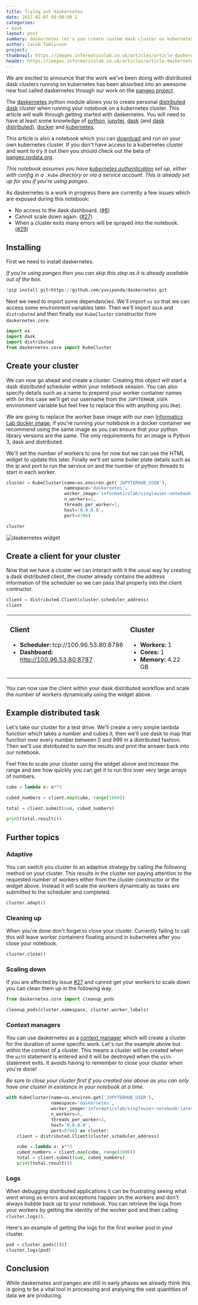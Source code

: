 ```yaml
---
title: Trying out daskernetes
date: 2017-02-07 00:00:00 Z
categories:
- dask
layout: post
summary: daskernetes let's you create custom dask cluster on kubernetes
author: Jacob Tomlinson
project:
thumbnail: https://images.informaticslab.co.uk/articles/article-daskernetes/03827d69b285a2ade56749d1ab7f3b67.png
header: https://images.informaticslab.co.uk/articles/article-daskernetes/3898d09e9bbd5ffdb6d717600d48250e.png
---
```


We are excited to announce that the work we've been doing with distributed dask clusters running on kubernetes has been absorbed into an awesome new tool called daskernetes through our work on the [pangeo project](http://matthewrocklin.com/blog/work/2018/01/22/pangeo-2).

The [daskernetes](https://github.com/dask/daskernetes) python module allows you to create personal [distributed dask](https://distributed.readthedocs.io/en/latest/) cluster when running your notebook on a kubernetes cluster. This article will walk through getting started with daskernetes. You will need to have at least some knowledge of [python](https://www.python.org/), [jupyter](http://jupyter.org/), [dask](https://dask.pydata.org/en/latest/) (and [dask distributed](https://distributed.readthedocs.io/en/latest/)), [docker](https://www.docker.com/) and [kubernetes](https://kubernetes.io/).

This article is also a notebook which you can [download](https://gist.github.com/jacobtomlinson/f4365393463fc3247f494673de110263) and run on your own kubernetes cluster. If you don't have access to a kubernetes cluster and want to try it out then you should check out the beta of [pangeo.pydata.org](http://pangeo.pydata.org).

_This notebook assumes you have [kubernetes authentication](https://kubernetes.io/docs/admin/accessing-the-api/) set up, either with config in a `.kube` directory or via a service account. This is already set up for you if you're using pangeo._

As daskernetes is a work in progress there are currently a few issues which are exposed during this notebook:
 - No access to the dask dashboard. ([#6](https://github.com/dask/daskernetes/issues/6))
 - Cannot scale down again. ([#27](https://github.com/dask/daskernetes/issues/27))
 - When a  cluster exits many errors will be sprayed into the notebook. ([#29](https://github.com/dask/daskernetes/issues/29))

## Installing
First we need to install daskernetes.

_If you're using pangeo then you can skip this step as it is already available out of the box._


```python
!pip install git+https://github.com/yuvipanda/daskernetes.git
```

Next we need to import some dependancies. We'll import `os` so that we can access some environment variables later. Then we'll import `dask` and `distrubuted` and then finally our `KubeCluster` constructor from `daskernetes.core`.


```python
import os
import dask
import distributed
from daskernetes.core import KubeCluster
```

## Create your cluster
We can now go ahead and create a cluster. Creating this object will start a dask distributed scheduler within your notebook session. You can also specify details such as a name to prepend your worker container names with (in this case we'll get our username from the `JUPYTERHUB_USER` environment variable but feel free to replace this with anything you like).

We are going to replace the worker base image with our own [Informatics Lab docker image](https://github.com/met-office-lab/singleuser-notebook), if you're running your notebook in a docker container we recommend using the same image as you can ensure that your python library versions are the same. The only requirements for an image is Python 3, dask and distributed.

We'll set the number of workers to one for now but we can use the HTML widget to update this later. Finally we'll set some boiler plate details such as the ip and port to run the service on and the number of python threads to start in each worker.


```python
cluster = KubeCluster(name=os.environ.get('JUPYTERHUB_USER'),
                      namespace='daskernetes',
                      worker_image='informaticslab/singleuser-notebook:latest',
                      n_workers=1,
                      threads_per_worker=1,
                      host='0.0.0.0',
                      port=8786)
```


```python
cluster
```

![daskernetes widget](https://images.informaticslab.co.uk/articles/article-daskernetes/d352529d3b94a7f0215cd81e7de1b651.png)


## Create a client for your cluster
Now that we have a cluster we can interact with it the usual way by creating a dask distributed client, the cluster already contains the address information of the scheduler so we can pass that property into the client contructor.


```python
client = distributed.Client(cluster.scheduler_address)
client
```




<table style="border: 2px solid white;">
<tr>
<td style="vertical-align: top; border: 0px solid white">
<h3>Client</h3>
<ul>
  <li><b>Scheduler: </b>tcp://100.96.53.80:8786
  <li><b>Dashboard: </b><a href='http://100.96.53.80:8787' target='_blank'>http://100.96.53.80:8787</a>
</ul>
</td>
<td style="vertical-align: top; border: 0px solid white">
<h3>Cluster</h3>
<ul>
  <li><b>Workers: </b>1</li>
  <li><b>Cores: </b>1</li>
  <li><b>Memory: </b>4.22 GB</li>
</ul>
</td>
</tr>
</table>



You can now use the client within your dask distributed workflow and scale the number of workers dynamically using the widget above.

## Example distributed task
Let's take our cluster for a test drive. We'll create a very simple lambda function which takes a number and cubes it, then we'll use dask to map that function over every number between 0 and 999 in a distributed fashion. Then we'll use distributed to sum the results and print the answer back into our notebook.

Feel free to scale your cluster using the widget above and increase the range and see how quickly you can get it to run this over very large arrays of numbers.


```python
cube = lambda x: x**3

cubed_numbers = client.map(cube, range(1000))

total = client.submit(sum, cubed_numbers)

print(total.result())
```

## Further topics

### Adaptive
You can switch you cluster to an adaptive strategy by calling the following method on your cluster. This results in the cluster not paying attention to the requested number of workers either from the cluster constructor or the widget above. Instead it will scale the workers dynamically as tasks are submitted to the scheduler and completed.


```python
cluster.adapt()
```

### Cleaning up
When you're done don't forget to close your cluster. Currently failing to call this will leave worker containers floating around in kubernetes after you close your notebook.


```python
cluster.close()
```

### Scaling down
If you are affected by issue [#27](https://github.com/dask/daskernetes/issues/27) and cannot get your workers to scale down you can clean them up in the following way.


```python
from daskernetes.core import cleanup_pods

cleanup_pods(cluster.namespace, cluster.worker_labels)
```

### Context managers
You can use daskernetes as a [context manager](https://docs.python.org/3/library/contextlib.html) which will create a cluster for the duration of some specific work. Let's run the example above but within the context of a cluster. This means a cluster will be created when the `with` statement is entered and it will be destroyed when the `with` statement exits. It avoids having to remember to close your cluster when you're done!

_Be sure to close your cluster first if you created one above as you can only have one cluster in existance in your notebook at a time._


```python
with KubeCluster(name=os.environ.get('JUPYTERHUB_USER'),
                 namespace='daskernetes',
                 worker_image='informaticslab/singleuser-notebook:latest',
                 n_workers=5,
                 threads_per_worker=1,
                 host='0.0.0.0',
                 port=8786) as cluster:
    client = distributed.Client(cluster.scheduler_address)

    cube = lambda x: x**3
    cubed_numbers = client.map(cube, range(1000))
    total = client.submit(sum, cubed_numbers)
    print(total.result())
```

### Logs
When debugging distributed applications it can be frustrating seeing what went wrong as errors and exceptions happen on the workers and don't always bubble back up to your notebook. You can retrieve the logs from your workers by getting the identity of the worker pod and then calling `cluster.logs()`.

Here's an example of getting the logs for the first worker pod in your cluster.


```python
pod = cluster.pods()[0]
cluster.logs(pod)
```

## Conclusion
While daskernetes and pangeo are still in early phases we already think this is going to be a vital tool in processing and analysing the vast quantities of data we are producing.

